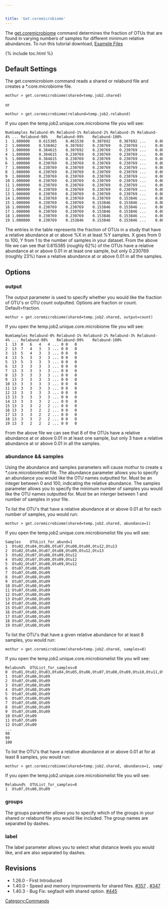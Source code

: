 ```yaml
---


title: 'Get.coremicrobiome'
---
```

The [get.coremicrobiome](get.coremicrobiome) command
determines the fraction of OTUs that are found in varying numbers of
samples for different minimum relative abundances. To run this tutorial
download, [ Example Files ](Media:_temp.job2.shared.zip)

{% include toc.html %}

## Default Settings

The get.coremicrobiom command reads a shared or relabund file and
creates a \*.core.microbiome file.

    mothur > get.coremicrobiome(shared=temp.job2.shared)

or

    mothur > get.coremicrobiome(relabund=temp.job2.relabund)

If you open the temp.job2.unique.core.microbiome file you will see:

    NumSamples Relabund-0% Relabund-1% Relabund-2% Relabund-3% Relabund-4% ... Relabund-98%    Relabund-99%    Relabund-100%   
    1  1.000000    0.615385    0.461538    0.307692    0.307692 ...    0.000000    0.000000    0.000000    
    2  1.000000    0.538462    0.307692    0.230769    0.230769 ...    0.000000    0.000000    0.000000    
    3  1.000000    0.384615    0.307692    0.230769    0.230769 ...    0.000000    0.000000    0.000000    
    4  1.000000    0.384615    0.230769    0.230769    0.230769 ...    0.000000    0.000000    0.000000    
    5  1.000000    0.384615    0.230769    0.230769    0.230769 ...    0.000000    0.000000    0.000000    
    6  1.000000    0.230769    0.230769    0.230769    0.230769 ...    0.000000    0.000000    0.000000    
    7  1.000000    0.230769    0.230769    0.230769    0.230769 ...    0.000000    0.000000    0.000000    
    8  1.000000    0.230769    0.230769    0.230769    0.230769 ...    0.000000    0.000000    0.000000    
    9  1.000000    0.230769    0.230769    0.230769    0.230769 ...    0.000000    0.000000    0.000000    
    10 1.000000    0.230769    0.230769    0.230769    0.230769 ...    0.000000    0.000000    0.000000    
    11 1.000000    0.230769    0.230769    0.230769    0.230769 ...    0.000000    0.000000    0.000000    
    12 1.000000    0.230769    0.230769    0.230769    0.230769 ...    0.000000    0.000000    0.000000    
    13 1.000000    0.230769    0.230769    0.230769    0.230769 ...    0.000000    0.000000    0.000000    
    14 1.000000    0.230769    0.230769    0.230769    0.153846 ...    0.000000    0.000000    0.000000    
    15 1.000000    0.230769    0.230769    0.153846    0.153846 ...    0.000000    0.000000    0.000000    
    16 1.000000    0.230769    0.230769    0.153846    0.153846 ...    0.000000    0.000000    0.000000    
    17 1.000000    0.230769    0.230769    0.153846    0.153846 ...    0.000000    0.000000    0.000000    
    18 1.000000    0.230769    0.230769    0.153846    0.153846 ...    0.000000    0.000000    0.000000    
    19 1.000000    0.230769    0.153846    0.153846    0.153846 ...    0.000000    0.000000    0.000000    

The entries in the table represents the fraction of OTUs in a study that
have a relative abundance at or above %X in at least %Y samples. X goes
from 0 to 100, Y from 1 to the number of samples in your dataset. From
the above file we can see that 0.615385 (roughly 62%) of the OTUs have a
relative abundance at or above 0.01 in at least one sample, but only
0.230769 (roughly 23%) have a relative abundance at or above 0.01 in all
the samples.

## Options

### output

The output parameter is used to specify whether you would like the
fraction of OTU\'s or OTU count outputted. Options are fraction or
count. Default=fraction.

    mothur > get.coremicrobiome(shared=temp.job2.shared, output=count)

If you open the temp.job2.unique.core.microbiome file you will see:

    NumSamples Relabund-0% Relabund-1% Relabund-2% Relabund-3% Relabund-4% ... Relabund-98%    Relabund-99%    Relabund-100%   
    1  13  8   6   4   4 ... 0 0   0   
    2  13  7   4   3   3 ... 0 0   0   
    3  13  5   4   3   3 ... 0 0   0   
    4  13  5   3   3   3 ... 0 0   0   
    5  13  5   3   3   3 ... 0 0   0   
    6  13  3   3   3   3 ... 0 0   0   
    7  13  3   3   3   3 ... 0 0   0   
    8  13  3   3   3   3 ... 0 0   0   
    9  13  3   3   3   3 ... 0 0   0   
    10 13  3   3   3   3 ... 0 0   0   
    11 13  3   3   3   3 ... 0 0   0   
    12 13  3   3   3   3 ... 0 0   0   
    13 13  3   3   3   3 ... 0 0   0   
    14 13  3   3   3   2 ... 0 0   0   
    15 13  3   3   2   2 ... 0 0   0   
    16 13  3   3   2   2 ... 0 0   0   
    17 13  3   3   2   2 ... 0 0   0   
    18 13  3   3   2   2 ... 0 0   0   
    19 13  3   2   2   2 ... 0 0   0   

From the above file we can see that 8 of the OTUs have a relative
abundance at or above 0.01 in at least one sample, but only 3 have a
relative abundance at or above 0.01 in all the samples.

### abundance && samples

Using the abundance and samples parameters will cause mothur to create a
\*.core.microbiomelist file. The abundance parameter allows you to
specify an abundance you would like the OTU names outputted for. Must be
an integer between 0 and 100, indicating the relative abundance. The
samples parameter allows you to specify the minimum number of samples
you would like the OTU names outputted for. Must be an interger between
1 and number of samples in your file.

To list the OTU\'s that have a relative abundance at or above 0.01 at
for each number of samples, you would run:

    mothur > get.coremicrobiome(shared=temp.job2.shared, abundance=1)

If you open the temp.job2.unique.core.microbiomelist file you will see:

    Samples    OTUList_for_abund=1
    1  Otu02,Otu04,Otu06,Otu07,Otu08,Otu09,Otu12,Otu13
    2  Otu02,Otu04,Otu07,Otu08,Otu09,Otu12,Otu13
    3  Otu02,Otu07,Otu08,Otu09,Otu12
    4  Otu02,Otu07,Otu08,Otu09,Otu12
    5  Otu02,Otu07,Otu08,Otu09,Otu12
    6  Otu07,Otu08,Otu09
    7  Otu07,Otu08,Otu09
    8  Otu07,Otu08,Otu09
    9  Otu07,Otu08,Otu09
    10 Otu07,Otu08,Otu09
    11 Otu07,Otu08,Otu09
    12 Otu07,Otu08,Otu09
    13 Otu07,Otu08,Otu09
    14 Otu07,Otu08,Otu09
    15 Otu07,Otu08,Otu09
    16 Otu07,Otu08,Otu09
    17 Otu07,Otu08,Otu09
    18 Otu07,Otu08,Otu09
    19 Otu07,Otu08,Otu09

To list the OTU\'s that have a given relative abundance for at least 8
samples, you would run:

    mothur > get.coremicrobiome(shared=temp.job2.shared, samples=8)

If you open the temp.job2.unique.core.microbiomelist file you will see:

    Relabund%  OTUList_for_samples=8
    0  Otu01,Otu02,Otu03,Otu04,Otu05,Otu06,Otu07,Otu08,Otu09,Otu10,Otu11,Otu12,Otu13
    1  Otu07,Otu08,Otu09
    2  Otu07,Otu08,Otu09
    3  Otu07,Otu08,Otu09
    4  Otu07,Otu08,Otu09
    5  Otu07,Otu08,Otu09
    6  Otu07,Otu08,Otu09
    7  Otu07,Otu08,Otu09
    8  Otu07,Otu08,Otu09
    9  Otu07,Otu08,Otu09
    10 Otu07,Otu09
    11 Otu07,Otu09
    12 Otu07,Otu09
    ...    
    98 
    99 
    100    

To list the OTU\'s that have a relative abundance at or above 0.01 at
for at least 8 samples, you would run:

    mothur > get.coremicrobiome(shared=temp.job2.shared, abundance=1, samples=8)

If you open the temp.job2.unique.core.microbiomelist file you will see:

    Relabund%  OTUList_for_samples=8
    1  Otu07,Otu08,Otu09

### groups

The groups parameter allows you to specify which of the groups in your
shared or relabund file you would like included. The group names are
separated by dashes.

### label

The label parameter allows you to select what distance levels you would
like, and are also separated by dashes.

## Revisions

-   1.26.0 - First Introduced
-   1.40.0 - Speed and memory improvements for shared files.
    [\#357](https://github.com/mothur/mothur/issues/357) ,
    [\#347](https://github.com/mothur/mothur/issues/347)
-   1.40.3 - Bug Fix: segfault with shared option.
    [\#445](https://github.com/mothur/mothur/issues/445)

[Category:Commands](Category:Commands)
